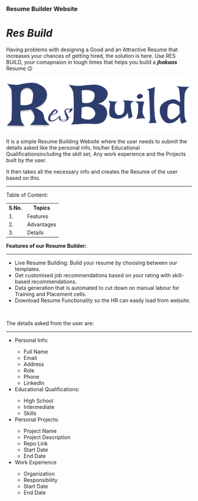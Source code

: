 <h3>Resume Builder Website</h3> 
<h1><b><i>Res Build</i></b></h1>
<p>Having problems with designing a Good and an Attractive Resume that increases your chances of getting hired, the solution is here. Use RES BUILD, your comapnaion in tough times that helps you build a <b><i>jhakaas</i></b> Resume &#128521;</p>
<img src="Logo Design.png" width='500' height ='150' alt="Company Logo">
<p>It is a simple Resume Building Website where the user needs to submit the details asked like the personal info, his/her Educational Qualificationsincluding the skill set, Any work experience and the Projects built by the user.</p>
<p>It then takes all the necessary info and creates the Resume of the user based on this.</p>
<hr>
<p>Table of Content:</p>
<table>
  <th>S.No.</th>
  <th>Topics</th>
<tr>
  <td>1.</td>
  <td>Features</td>
</tr>
  <tr>
    <td>2.</td>
    <td>Advantages</td>
  </tr>
  <tr>
    <td>3.</td>
    <td>Details</td>
  </tr>
</table>
<p><b>Features of our Resume Builder:</b></p>
<hr>
<ul>
  <li>Live Resume Building: Build your resume by choosing between our templates.</li>
  <li>Get customised job recommendations based on your rating with skill-based recommendations.</li>
  <li>Data generation that is automated to cut down on manual labour for Training and Placement cells.</li>
  <li>Download Resume Functionality so the HR can easily load from website.</li>
</ul>
<br>
<p>The details asked from the user are:</p>
<hr>
<ul>
  <li>Personal Info: </li>
  <ul>
    <li>Full Name</li>
    <li>Email</li>
    <li>Address</li>
    <li>Role</li>
    <li>Phone</li>
    <li>LinkedIn</li>
  </ul>
  <li>Educational Qualifications:</li>
  <ul>
    <li>High School</li>
    <li>Intermediate</li>
    <li>Skills</li>
  </ul>
  <li>Personal Projects:</li>
  <ul>
    <li>Project Name</li>
    <li>Project Description</li>
    <li>Repo Link</li>
    <li>Start Date</li>
    <li>End Date</li>
  </ul>
  <li>Work Experience</li>
  <ul>
    <li>Organization</li>
    <li>Responsibility</li>
    <li>Start Date</li>
    <li>End Date</li>
  </ul>
</ul>
